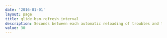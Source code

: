 ```yaml
---
date: '2016-01-01'
layout: page
title: glide.bsm.refresh_interval
description: Seconds between each automatic reloading of troubles and tasks, range is 1 to 3600
value: 30 
---
```

